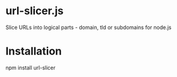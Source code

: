 url-slicer.js
=============

Slice URLs into logical parts - domain, tld or subdomains for node.js

Installation
=============
npm install url-slicer
